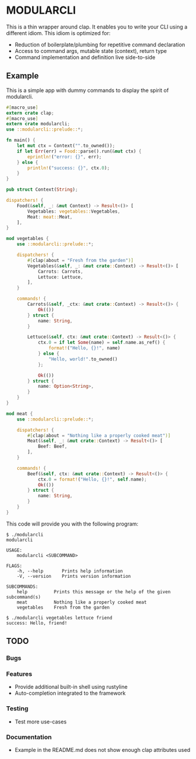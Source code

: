 # MODULARCLI

This is a thin wrapper around clap. It enables you to write your CLI using a
different idiom. This idiom is optimized for:

 - Reduction of boilerplate/plumbing for repetitive command declaration
 - Access to command args, mutable state (context), return type
 - Command implementation and definition live side-to-side

## Example

This is a simple app with dummy commands to display the spirit of modularcli.

```rust
#[macro_use]
extern crate clap;
#[macro_use]
extern crate modularcli;
use ::modularcli::prelude::*;

fn main() {
    let mut ctx = Context("".to_owned());
    if let Err(err) = Food::parse().run(&mut ctx) {
        eprintln!("error: {}", err);
    } else {
        println!("success: {}", ctx.0);
    }
}

pub struct Context(String);

dispatchers! {
    Food(&self, _: &mut Context) -> Result<()> [
        Vegetables: vegetables::Vegetables,
        Meat: meat::Meat,
    ],
}

mod vegetables {
    use ::modularcli::prelude::*;

    dispatchers! {
        #[clap(about = "Fresh from the garden")]
        Vegetables(&self, _: &mut crate::Context) -> Result<()> [
            Carrots: Carrots,
            Lettuce: Lettuce,
        ],
    }

    commands! {
        Carrots(&self, _ctx: &mut crate::Context) -> Result<()> {
            Ok(())
        } struct {
            name: String,
        }

        Lettuce(&self, ctx: &mut crate::Context) -> Result<()> {
            ctx.0 = if let Some(name) = self.name.as_ref() {
                format!("Hello, {}!", name)
            } else {
                "Hello, world!".to_owned()
            };

            Ok(())
        } struct {
            name: Option<String>,
        }
    }
}

mod meat {
    use ::modularcli::prelude::*;

    dispatchers! {
        #[clap(about = "Nothing like a properly cooked meat")]
        Meat(&self, _: &mut crate::Context) -> Result<()> [
            Beef: Beef,
        ],
    }

    commands! {
        Beef(&self, ctx: &mut crate::Context) -> Result<()> {
            ctx.0 = format!("Hello, {}!", self.name);
            Ok(())
        } struct {
            name: String,
        }
    }
}
```

This code will provide you with the following program:

```
$ ./modularcli
modularcli

USAGE:
    modularcli <SUBCOMMAND>

FLAGS:
    -h, --help       Prints help information
    -V, --version    Prints version information

SUBCOMMANDS:
    help          Prints this message or the help of the given subcommand(s)
    meat          Nothing like a properly cooked meat
    vegetables    Fresh from the garden

$ ./modularcli vegetables lettuce friend
success: Hello, friend!
```

## TODO

### Bugs

### Features

 - Provide additional built-in shell using rustyline
 - Auto-completion integrated to the framework

### Testing

 - Test more use-cases

### Documentation

 - Example in the README.md does not show enough clap attributes used

